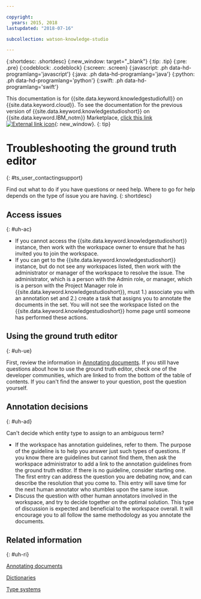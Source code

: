 ```yaml
---

copyright:
  years: 2015, 2018
lastupdated: "2018-07-16"

subcollection: watson-knowledge-studio

---
```


{:shortdesc: .shortdesc}
{:new_window: target="_blank"}
{:tip: .tip}
{:pre: .pre}
{:codeblock: .codeblock}
{:screen: .screen}
{:javascript: .ph data-hd-programlang='javascript'}
{:java: .ph data-hd-programlang='java'}
{:python: .ph data-hd-programlang='python'}
{:swift: .ph data-hd-programlang='swift'}

This documentation is for {{site.data.keyword.knowledgestudiofull}} on {{site.data.keyword.cloud}}. To see the documentation for the previous version of {{site.data.keyword.knowledgestudioshort}} on {{site.data.keyword.IBM_notm}} Marketplace, [click this link ![External link icon](../../icons/launch-glyph.svg "External link icon")](https://{DomainName}/docs/services/knowledge-studio?topic=knoweldge-studio-ts_user_contactingsupport){: new_window}.
{: tip}

# Troubleshooting the ground truth editor
{: #ts_user_contactingsupport}

Find out what to do if you have questions or need help. Where to go for help depends on the type of issue you are having.
{: shortdesc}

## Access issues
{: #uh-ac}

- If you cannot access the {{site.data.keyword.knowledgestudioshort}} instance, then work with the workspace owner to ensure that he has invited you to join the workspace.
- If you can get to the {{site.data.keyword.knowledgestudioshort}} instance, but do not see any workspaces listed, then work with the administrator or manager of the workspace to resolve the issue. The administrator, which is a person with the Admin role, or manager, which is a person with the Project Manager role in {{site.data.keyword.knowledgestudioshort}}, must 1.) associate you with an annotation set and 2.) create a task that assigns you to annotate the documents in the set. You will not see the workspace listed on the {{site.data.keyword.knowledgestudioshort}} home page until someone has performed these actions.

## Using the ground truth editor
{: #uh-ue}

First, review the information in [Annotating documents](/docs/services/watson-knowledge-studio?topic=watson-knowledge-studio-user-guide). If you still have questions about how to use the ground truth editor, check one of the developer communities, which are linked to from the bottom of the table of contents. If you can't find the answer to your question, post the question yourself.

## Annotation decisions
{: #uh-ad}

Can't decide which entity type to assign to an ambiguous term?

- If the workspace has annotation guidelines, refer to them. The purpose of the guideline is to help you answer just such types of questions. If you know there are guidelines but cannot find them, then ask the workspace administrator to add a link to the annotation guidelines from the ground truth editor. If there is no guideline, consider starting one. The first entry can address the question you are debating now, and can describe the resolution that you come to. This entry will save time for the next human annotator who stumbles upon the same issue.
- Discuss the question with other human annotators involved in the workspace, and try to decide together on the optimal solution. This type of discussion is expected and beneficial to the workspace overall. It will encourage you to all follow the same methodology as you annotate the documents.

## Related information
{: #uh-ri}

[Annotating documents](/docs/services/watson-knowledge-studio?topic=watson-knowledge-studio-user-guide)

[Dictionaries](/docs/services/watson-knowledge-studio?topic=watson-knowledge-studio-dictionaries)

[Type systems](/docs/services/watson-knowledge-studio?topic=watson-knowledge-studio-typesystem)
